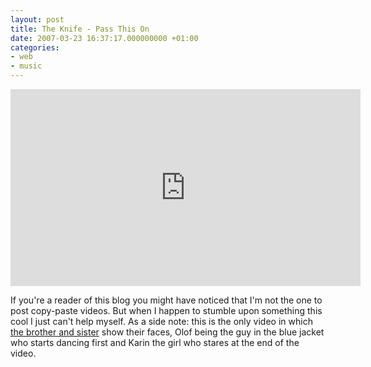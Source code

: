 ```yaml
---
layout: post
title: The Knife - Pass This On
date: 2007-03-23 16:37:17.000000000 +01:00
categories:
- web
- music
---
```

<div class="video-wrapper"><iframe width="560" height="315" src="https://www.youtube.com/embed/gKhjaGRhIYU?rel=0&amp;showinfo=0" frameborder="0" gesture="media" allow="encrypted-media" allowfullscreen></iframe></div>

If you're a reader of this blog you might have noticed that I'm not the one to post copy-paste videos. But when I happen to stumble upon something this cool I just can't help myself. As a side note: this is the only video in which [the brother and sister](http://en.wikipedia.org/wiki/The_Knife) show their faces, Olof being the guy in the blue jacket who starts dancing first and Karin the girl who stares at the end of the video.
